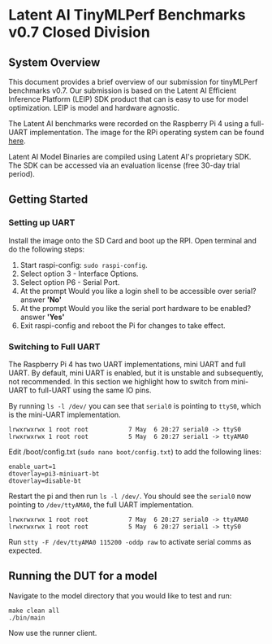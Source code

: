 # Latent AI TinyMLPerf Benchmarks v0.7 Closed Division
## System Overview

This document provides a brief overview of our submission for tinyMLPerf benchmarks v0.7. 
Our submission is based on the Latent AI Efficient Inference Platform (LEIP) SDK product that can 
is easy to use for model optimization. LEIP is model and hardware agnostic.

The Latent AI benchmarks were recorded on the Raspberry Pi 4 using a full-UART implementation. The image for the RPi operating system can be found [here](https://drive.google.com/drive/folders/1i7YFF-2HLTE2k1NL3Y1ZF5HF7JTFHwrX?usp=sharing). 

Latent AI Model Binaries are compiled using Latent AI's proprietary SDK. The SDK can be accessed via an evaluation license (free 30-day trial period). 

## Getting Started

### Setting up UART

Install the image onto the SD Card and boot up the RPI. Open terminal and do the following steps:
1. Start raspi-config: `sudo raspi-config`.
2. Select option 3 - Interface Options.
3. Select option P6 - Serial Port.
4. At the prompt Would you like a login shell to be accessible over serial? answer **'No'**
5. At the prompt Would you like the serial port hardware to be enabled? answer **'Yes'**
6. Exit raspi-config and reboot the Pi for changes to take effect.

### Switching to Full UART

The Raspberry Pi 4 has two UART implementations, mini UART and full UART. By default, mini UART is enabled, but it is unstable and subsequently, not recommended. In this section we highlight how to switch from mini-UART to full-UART using the same IO pins. 

By running `ls -l /dev/` you can see that `serial0` is pointing to `ttyS0`, which is the mini-UART implementation.
```
lrwxrwxrwx 1 root root           7 May  6 20:27 serial0 -> ttyS0
lrwxrwxrwx 1 root root           5 May  6 20:27 serial1 -> ttyAMA0
```
Edit /boot/config.txt (`sudo nano boot/config.txt`) to add the following lines:
```
enable_uart=1
dtoverlay=pi3-miniuart-bt
dtoverlay=disable-bt
```

Restart the pi and then run `ls -l /dev/`. You should see the `serial0` now pointing to `/dev/ttyAMA0`, the full UART implementation.
```
lrwxrwxrwx 1 root root           7 May  6 20:27 serial0 -> ttyAMA0
lrwxrwxrwx 1 root root           5 May  6 20:27 serial1 -> ttyS0
```

Run `stty -F /dev/ttyAMA0 115200 -oddp raw` to activate serial comms as expected.

## Running the DUT for a model

Navigate to the model directory that you would like to test and run:
```
make clean all
./bin/main
```

Now use the runner client.
